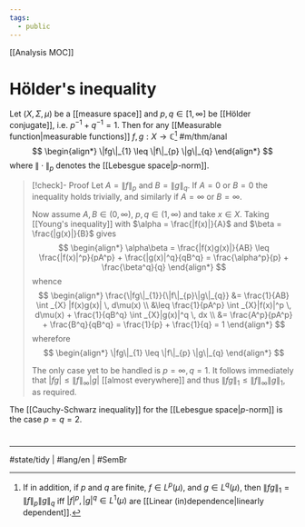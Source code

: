 ```yaml
---
tags:
  - public
---
```

[[Analysis MOC]]
# Hölder's inequality

Let $(X, \Sigma, \mu)$ be a [[measure space]] and $p,q \in [1,\infty]$ be [[Hölder conjugate]], i.e. $p^{-1} + q^{-1}=1$.
Then for any [[Measurable function|measurable functions]] $f,g : X \to \mathbb{C}$[^strong] #m/thm/anal 
$$
\begin{align*}
\|fg\|_{1} \leq \|f\|_{p} \|g\|_{q}
\end{align*}
$$
where $\|\cdot\|_{p}$ denotes the [[Lebesgue space|$p$-norm]].

  [^strong]: If in addition, if $p$ and $q$ are finite, $f \in L^p(\mu)$, and $g \in L^q(\mu)$, then $\|fg\|_{1} = \|f\|_{p}\|g\|_{q}$ iff $|f|^p, |g|^q \in L^1(\mu)$ are [[Linear (in)dependence|linearly dependent]].

> [!check]- Proof
> Let $A = \|f\|_{p}$ and $B = \|g\|_{q}$.
> If $A=0$ or $B=0$ the inequality holds trivially,
> and similarly if $A=\infty$ or $B = \infty$.
> 
> Now assume $A, B \in (0,\infty)$, $p,q \in (1,\infty)$ and take $x \in X$.
> Taking [[Young's inequality]] with $\alpha = \frac{|f(x)|}{A}$ and $\beta = \frac{|g(x)|}{B}$ gives
> $$
> \begin{align*}
> \alpha\beta = \frac{|f(x)g(x)|}{AB} \leq \frac{|f(x)|^p}{pA^p} + \frac{|g(x)|^q}{qB^q} = \frac{\alpha^p}{p} + \frac{\beta^q}{q}
> \end{align*}
> $$
> whence
> $$
> \begin{align*}
> \frac{\|fg\|_{1}}{\|f\|_{p}\|g\|_{q}} &= \frac{1}{AB} \int _{X} |f(x)g(x)| \, d\mu(x) \\
> &\leq \frac{1}{pA^p} \int _{X}|f(x)|^p \, d\mu(x) + \frac{1}{qB^q} \int _{X}|g(x)|^q \, dx  \\
> &= \frac{A^p}{pA^p} + \frac{B^q}{qB^q} = \frac{1}{p} + \frac{1}{q} = 1
> \end{align*}
> $$
> wherefore
> $$
> \begin{align*}
> \|fg\|_{1} \leq \|f\|_{p} \|g\|_{q}
> \end{align*}
> $$
> 
> The only case yet to be handled is $p =\infty,q=1$.
> It follows immediately that $|fg| \leq \|f\|_{\infty} |g|$ [[almost everywhere]] and thus $\| fg\|_{1} \leq \|f\|_{\infty}\|g\|_{1}$,
> as required. <span class="QED"/>

The [[Cauchy-Schwarz inequality]] for the [[Lebesgue space|$p$-norm]] is the case $p=q=2$.

#
---
#state/tidy | #lang/en | #SemBr
